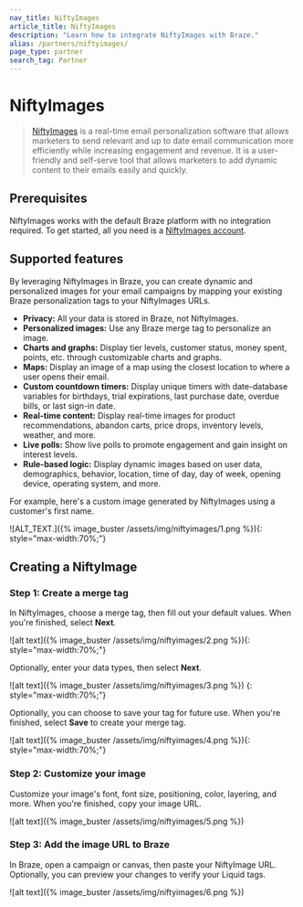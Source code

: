 ```yaml
---
nav_title: NiftyImages
article_title: NiftyImages
description: "Learn how to integrate NiftyImages with Braze."
alias: /partners/niftyimages/
page_type: partner
search_tag: Partner
---
```


# NiftyImages

> [NiftyImages](https://niftyimages.com) is a real-time email personalization software that allows marketers to send relevant and up to date email communication more efficiently while increasing engagement and revenue. It is a user-friendly and self-serve tool that allows marketers to add dynamic content to their emails easily and quickly.

## Prerequisites

NiftyImages works with the default Braze platform with no integration required. To get started, all you need is a [NiftyImages account](https://niftyimages.com/Signup).

## Supported features

By leveraging NiftyImages in Braze, you can create dynamic and personalized images for your email campaigns by mapping your existing Braze personalization tags to your NiftyImages URLs.

- **Privacy:** All your data is stored in Braze, not NiftyImages.
- **Personalized images:** Use any Braze merge tag to personalize an image.
- **Charts and graphs:** Display tier levels, customer status, money spent, points, etc. through customizable charts and graphs.
- **Maps:** Display an image of a map using the closest location to where a user opens their email.
- **Custom countdown timers:** Display unique timers with date-database variables for birthdays, trial expirations, last purchase date, overdue bills, or last sign-in date.
- **Real-time content:** Display real-time images for product recommendations, abandon carts, price drops, inventory levels, weather, and more.
- **Live polls:** Show live polls to promote engagement and gain insight on interest levels.
- **Rule-based logic:** Display dynamic images based on user data, demographics, behavior, location, time of day, day of week, opening device, operating system, and more.

For example, here's a custom image generated by NiftyImages using a customer's first name.

![ALT_TEXT.]({% image_buster /assets/img/niftyimages/1.png %}){: style="max-width:70%;"}

## Creating a NiftyImage

### Step 1: Create a merge tag

In NiftyImages, choose a merge tag, then fill out your default values. When you're finished, select **Next**.

![alt text]({% image_buster /assets/img/niftyimages/2.png %}){: style="max-width:70%;"}

Optionally, enter your data types, then select **Next**.

![alt text]({% image_buster /assets/img/niftyimages/3.png %})
{: style="max-width:70%;"}

Optionally, you can choose to save your tag for future use. When you're finished, select **Save** to create your merge tag.

![alt text]({% image_buster /assets/img/niftyimages/4.png %}){: style="max-width:70%;"}

### Step 2: Customize your image

Customize your image's font, font size, positioning, color, layering, and more. When you're finished, copy your image URL.

![alt text]({% image_buster /assets/img/niftyimages/5.png %})

### Step 3: Add the image URL to Braze

In Braze, open a campaign or canvas, then paste your NiftyImage URL. Optionally, you can preview your changes to verify your Liquid tags.

![alt text]({% image_buster /assets/img/niftyimages/6.png %})
